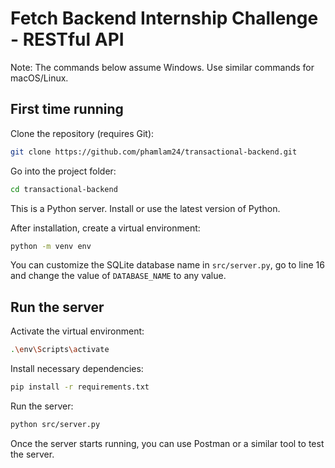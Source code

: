 # Fetch Backend Internship Challenge - RESTful API
Note: The commands below assume Windows. Use similar commands for macOS/Linux.

## First time running
Clone the repository (requires Git):
```bash
git clone https://github.com/phamlam24/transactional-backend.git
```

Go into the project folder:
```bash
cd transactional-backend
```

This is a Python server. Install or use the latest version of Python.

After installation, create a virtual environment:

```bash
python -m venv env
```

You can customize the SQLite database name in `src/server.py`, go to line 16 and change the value of `DATABASE_NAME` to any value.

## Run the server
Activate the virtual environment:

```bash
.\env\Scripts\activate
```

Install necessary dependencies:

```bash
pip install -r requirements.txt
```

Run the server:

```bash
python src/server.py
```

Once the server starts running, you can use Postman or a similar tool to test the server.
